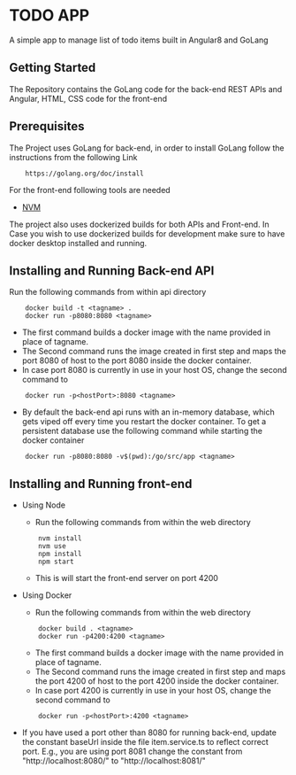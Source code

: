 # TODO APP

A simple app to manage list of todo items built in Angular8 and GoLang

## Getting Started

The Repository contains the GoLang code for the back-end REST APIs and Angular, HTML, CSS code for the front-end

## Prerequisites

The Project uses GoLang for back-end, in order to install GoLang follow the instructions from the following Link

```
    https://golang.org/doc/install
```

For the front-end following tools are needed
- [NVM](https://github.com/creationix/nvm)

The project also uses dockerized builds for both APIs and Front-end.
In Case you wish to use dockerized builds for development make sure to have docker desktop installed and running. 

## Installing and Running Back-end API

Run the following commands from within api directory
```
    docker build -t <tagname> .
    docker run -p8080:8080 <tagname>
```
-   The first command builds a docker image with the name provided in place of tagname.
-   The Second command runs the image created in first step and maps the port 8080 of host to the port 8080 inside the docker container.
-   In case port 8080 is currently in use in your host OS, change the second command to 
```
    docker run -p<hostPort>:8080 <tagname>
```
-   By default the back-end api runs with an in-memory database, which gets viped off every time you restart the docker container. To get a persistent database use the following command while starting the docker container
```
    docker run -p8080:8080 -v$(pwd):/go/src/app <tagname>
```

## Installing and Running front-end

-   Using Node
    -   Run the following commands from within the web directory
    ```
        nvm install
        nvm use
        npm install
        npm start
    ```
    -   This is will start the front-end server on port 4200

- Using Docker
    -   Run the following commands from within the web directory
    ```
        docker build . <tagname>
        docker run -p4200:4200 <tagname>
    ``` 
    -   The first command builds a docker image with the name provided in place of tagname.
    -   The Second command runs the image created in first step and maps the port 4200 of host to the port 4200 inside the docker container.
    -   In case port 4200 is currently in use in your host OS, change the second command to 
    ```
        docker run -p<hostPort>:4200 <tagname>
    ```
- If you have used a port other than 8080 for running back-end, update the constant baseUrl inside the file item.service.ts to reflect correct port. E.g., you are using port 8081 change the constant from "http://localhost:8080/" to "http://localhost:8081/"